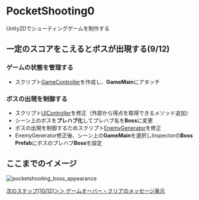 # PocketShooting0
Unity2Dでシューティングゲームを制作する

## 一定のスコアをこえるとボスが出現する(9/12)

### ゲームの状態を管理する
- スクリプト[GameController](https://github.com/mrgarita/PocketShooting0/blob/boss_appearance/GameController.cs)を作成し、**GameMain**にアタッチ

### ボスの出現を制御する
- スクリプト[UIController](https://github.com/mrgarita/PocketShooting0/blob/boss_appearance/UIController.cs)を修正（外部から得点を取得できるメソッド追加）
- シーン上のボスを**プレハブ化**してプレハブ名を**Boss**に変更
- ボスの出現を制御するためスクリプト[EnemyGenerator](https://github.com/mrgarita/PocketShooting0/blob/boss_appearance/EnemyGenerator.cs)を修正
- EnemyGenerator修正後、シーン上の**GameMain**を選択しInspectorの**Boss Prefab**にボスのプレハブ**Boss**を設定

## ここまでのイメージ
![pocketshooting_boss_appearance](https://user-images.githubusercontent.com/32384416/140442205-e40f56c1-27ab-42b4-be0a-2d09a942de44.gif)

[次のステップ(10/12)＞＞ ゲームオーバー・クリアのメッセージ表示](https://github.com/mrgarita/PocketShooting0/tree/game_message)
